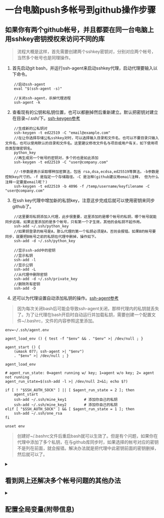 # 一台电脑push多帐号到github操作步骤
## 如果你有两个github帐号，并且都要在同一台电脑上用sshkey密钥授权来访问不同的库
>流程大概是这样，首先需要创建两个sshkey密钥对，分别对应两个帐号，当然多个帐号也是同理操作。
1. 首先启动git bash，并运行ssh-agent来启动sshkey代理，启动代理要输入以下命令。
```
	//启动ssh-agent
	eval "$(ssh-agent -s)"

	//关闭ssh-agent，杀掉代理进程
	ssh-agent -k
```
2. 查看现有的公钥和私钥位置，也可以都删掉然后重新建立。默认把密钥对建立在目录~/.ssh/下。[ssh-keygen参考](https://www.ssh.com/academy/ssh/keygen#what-is-ssh-keygen?)
```
	//生成新的公私钥对
	ssh-keygen -t ed22519 -C "email@example.com"
	//在让你选择存储公私sshkey对时，可以选择输入目录和文件名，也可以不要目录只输入文件名，也可以使用默认的目录和文件名。这里建议修改文件名与项目或用户有关，如下使用项目类型做密钥名。
	python_key
	//再生成另一个帐号的密钥对，多个的也是如此添加
	ssh-keygen -t ed22519 -C "user@company.com"

	//-t参数是表示采取哪种加密算法，包括 rsa,dsa,ecdsa,ed25519等算法。-b参数是控制key尺寸的。-f 是指定一个存储路径。-C 是注释(github建议用email注释， 但为什么注释一定要是email呢？)
	ssh-keygen -t ed22519 -b 4096 -f /temp/username/keyfilename -C "user@company.com"
```
3. 在ssh key代理中增加新的私钥key，注意这步完成后就可以使用密钥来同步github了。
```
	//这里要将私钥添加入代理，此步很重要，这里添加的是哪个帐号的私钥，哪个帐号就能同步远端，如果这里添加的是多个帐号，只有第一个才生效，其他的会私钥不起作用。
	ssh-add ~/.ssh/python_key
	//如果钥登录的帐号是A，那么代理的第一个私钥必须是A，否则会报错。如果B的帐号要同步，就要把B帐号之前的私钥在代理中删掉，操作如下。
	ssh-add -d ~/.ssh/python_key

	//显示ssh-add中的密钥
	//显示私钥
	ssh-add -l
	//显示公钥
	ssh-add -L
	//从代理中删除密钥
	ssh-add -d ~/.ssh/private_key
	//删除所有密钥
	ssh-add -D
```
4. 还可以为代理设置自动添加私钥的操作。[ssh-agent参考](https://www.thisfaner.com/p/ssh-agent/)
>因为每次关闭bash后可能会导致ssh-agent关闭，那样代理内的私钥就丢失了。为了让代理在bash开启时自动运行并加载私钥，需要创建一个配置文件~/.bashrc，文件的内容参照这里添加。
```
env=~/.ssh/agent.env

agent_load_env () { test -f "$env" && . "$env" >| /dev/null ; }

agent_start () {
    (umask 077; ssh-agent >| "$env")
    . "$env" >| /dev/null ; }

agent_load_env

# agent_run_state: 0=agent running w/ key; 1=agent w/o key; 2= agent not running
agent_run_state=$(ssh-add -l >| /dev/null 2>&1; echo $?)

if [ ! "$SSH_AUTH_SOCK" ] || [ $agent_run_state = 2 ]; then
    agent_start
    ssh-add ~/.ssh/mine_key1		# 添加你自己的私钥
    ssh-add ~/.ssh/mine_key2		# 添加你自己的私钥
elif [ "$SSH_AUTH_SOCK" ] && [ $agent_run_state = 1 ]; then
    ssh-add ~/.ssh/one_rsa
fi

unset env
```
>创建好~/.bashrc文件后重启bash就可以生效了。但是有个问题，如果你在代理中添加了多个私钥，在与github库同步时，如果选择的帐号对应的密钥不是列在前面，就会报错。解决办法就是把代理中此密钥前面的密钥删掉，然后就可以了。

<details><summary><h2>看到网上还解决多个帐号问题的其他办法</h2></summary>
>如需要创建~/.ssh/config这个配置文件，默认是没有的，文件里面的内容如下。多个帐号需要配置多个参数配置，只是对应的值不一样(没有研究明白，记在这里作为参考)。

```
host webpage
	hostname github.com
	user jacknewnew
	IdentityFile ~/.ssh/python_key1

host webpage1
	hostname github.com
	user peternewnew
	IdentityFile ~/.ssh/python_key2

```
### 上面ssh/目录下的配置文件config参数详解

[参考地址](https://www.jianshu.com/p/1e793e386beb) [参数地址](https://zhuanlan.zhihu.com/p/35922004)
>此文档所有信息均来自互联网网友的博客记录，只是做了一下整理。感谢耶稣带领：）

|选项参数|说明|
|---|---|
|Host \* |选项“Host”只对能够匹配后面字串的计算机有效。"\*"表示所有的计算机。这个选项的值是个昵称，根据需要写就行。|
|HostName github.com|此选项的值是个地址，也可以用ip地址|
|ForwardAgent no| 设置连接是否经过验证代理（如果存在）转发给远程计算机。|
|ForwardX11 no| 设置X11连接是否被自动重定向到安全的通道和显示集（DISPLAY set）|
|RhostsAuthentication no| 设置是否使用基于rhosts的安全验证|
|RhostsRSAAuthentication no| 设置是否使用用RSA算法的基于rhosts的安全验证|
|RSAAuthentication yes| 设置是否使用RSA算法进行安全验证|
|PasswordAuthentication yes| 设置是否使用口令验证|
|FallBackToRsh no| 设置如果用ssh连接出现错误是否自动使用rsh|
|UseRsh no| 设置是否在这台计算机上使用“rlogin/rsh”|
|BatchMode no| 如果设为“yes”，passphrase/password（交互式输入口令）的提示将被禁止。当不能交互式输入口令的时候，这个选项对脚本文件和批处理任务十分有用|
|CheckHostIP yes| 设置ssh是否查看连接到服务器的主机的IP地址以防止DNS欺骗。建议设置为“yes”|
|StrictHostKeyChecking no| 如果设置成“yes”，ssh就不会自动把计算机的密匙加入“$HOME/.ssh/known_hosts”文件，并且一旦计算机的密匙发生了变化，就拒绝连接|
|IdentityFile ~/.ssh/identity| 设置从哪个文件读取用户的RSA安全验证标识|
|Port 22| 设置连接到远程主机的端口|
|Cipher blowfish| 设置加密用的密码|
|EscapeChar ~| 设置escape字符|

</details>
<details><summary><h2>配置全局变量(附带信息)</h2></summary>

>配置文件是~/.gitconfig
```
	//列出所有全局变量
	git config --list

	//创建全局变量
	git config --global user.name "name"
	//删除全局变量
	git config --global --unset user.name
	//编辑全局变量
	git config --global --edit
```
</details>
